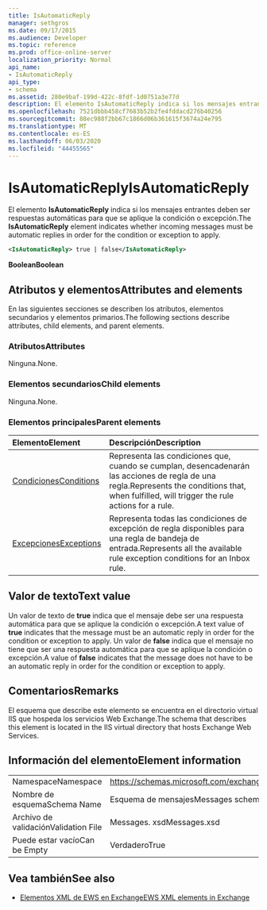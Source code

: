 ```yaml
---
title: IsAutomaticReply
manager: sethgros
ms.date: 09/17/2015
ms.audience: Developer
ms.topic: reference
ms.prod: office-online-server
localization_priority: Normal
api_name:
- IsAutomaticReply
api_type:
- schema
ms.assetid: 280e9baf-199d-422c-8fdf-1d0751a3e77d
description: El elemento IsAutomaticReply indica si los mensajes entrantes deben ser respuestas automáticas para que se aplique la condición o excepción.
ms.openlocfilehash: 7521dbbb458cf7683b52b2fe4fddacd276b40256
ms.sourcegitcommit: 88ec988f2bb67c1866d06b361615f3674a24e795
ms.translationtype: MT
ms.contentlocale: es-ES
ms.lasthandoff: 06/03/2020
ms.locfileid: "44455565"
---
```

# <a name="isautomaticreply"></a><span data-ttu-id="1a2bf-103">IsAutomaticReply</span><span class="sxs-lookup"><span data-stu-id="1a2bf-103">IsAutomaticReply</span></span>

<span data-ttu-id="1a2bf-104">El elemento **IsAutomaticReply** indica si los mensajes entrantes deben ser respuestas automáticas para que se aplique la condición o excepción.</span><span class="sxs-lookup"><span data-stu-id="1a2bf-104">The **IsAutomaticReply** element indicates whether incoming messages must be automatic replies in order for the condition or exception to apply.</span></span> 
  
```XML
<IsAutomaticReply> true | false</IsAutomaticReply>
```

 <span data-ttu-id="1a2bf-105">**Boolean**</span><span class="sxs-lookup"><span data-stu-id="1a2bf-105">**Boolean**</span></span>
## <a name="attributes-and-elements"></a><span data-ttu-id="1a2bf-106">Atributos y elementos</span><span class="sxs-lookup"><span data-stu-id="1a2bf-106">Attributes and elements</span></span>

<span data-ttu-id="1a2bf-107">En las siguientes secciones se describen los atributos, elementos secundarios y elementos primarios.</span><span class="sxs-lookup"><span data-stu-id="1a2bf-107">The following sections describe attributes, child elements, and parent elements.</span></span>
  
### <a name="attributes"></a><span data-ttu-id="1a2bf-108">Atributos</span><span class="sxs-lookup"><span data-stu-id="1a2bf-108">Attributes</span></span>

<span data-ttu-id="1a2bf-109">Ninguna.</span><span class="sxs-lookup"><span data-stu-id="1a2bf-109">None.</span></span>
  
### <a name="child-elements"></a><span data-ttu-id="1a2bf-110">Elementos secundarios</span><span class="sxs-lookup"><span data-stu-id="1a2bf-110">Child elements</span></span>

<span data-ttu-id="1a2bf-111">Ninguna.</span><span class="sxs-lookup"><span data-stu-id="1a2bf-111">None.</span></span>
  
### <a name="parent-elements"></a><span data-ttu-id="1a2bf-112">Elementos principales</span><span class="sxs-lookup"><span data-stu-id="1a2bf-112">Parent elements</span></span>

|<span data-ttu-id="1a2bf-113">**Elemento**</span><span class="sxs-lookup"><span data-stu-id="1a2bf-113">**Element**</span></span>|<span data-ttu-id="1a2bf-114">**Descripción**</span><span class="sxs-lookup"><span data-stu-id="1a2bf-114">**Description**</span></span>|
|:-----|:-----|
|[<span data-ttu-id="1a2bf-115">Condiciones</span><span class="sxs-lookup"><span data-stu-id="1a2bf-115">Conditions</span></span>](conditions.md) <br/> |<span data-ttu-id="1a2bf-116">Representa las condiciones que, cuando se cumplan, desencadenarán las acciones de regla de una regla.</span><span class="sxs-lookup"><span data-stu-id="1a2bf-116">Represents the conditions that, when fulfilled, will trigger the rule actions for a rule.</span></span>  <br/> |
|[<span data-ttu-id="1a2bf-117">Excepciones</span><span class="sxs-lookup"><span data-stu-id="1a2bf-117">Exceptions</span></span>](exceptions.md) <br/> |<span data-ttu-id="1a2bf-118">Representa todas las condiciones de excepción de regla disponibles para una regla de bandeja de entrada.</span><span class="sxs-lookup"><span data-stu-id="1a2bf-118">Represents all the available rule exception conditions for an Inbox rule.</span></span>  <br/> |
   
## <a name="text-value"></a><span data-ttu-id="1a2bf-119">Valor de texto</span><span class="sxs-lookup"><span data-stu-id="1a2bf-119">Text value</span></span>

<span data-ttu-id="1a2bf-120">Un valor de texto de **true** indica que el mensaje debe ser una respuesta automática para que se aplique la condición o excepción.</span><span class="sxs-lookup"><span data-stu-id="1a2bf-120">A text value of **true** indicates that the message must be an automatic reply in order for the condition or exception to apply.</span></span> <span data-ttu-id="1a2bf-121">Un valor de **false** indica que el mensaje no tiene que ser una respuesta automática para que se aplique la condición o excepción.</span><span class="sxs-lookup"><span data-stu-id="1a2bf-121">A value of **false** indicates that the message does not have to be an automatic reply in order for the condition or exception to apply.</span></span> 
  
## <a name="remarks"></a><span data-ttu-id="1a2bf-122">Comentarios</span><span class="sxs-lookup"><span data-stu-id="1a2bf-122">Remarks</span></span>

<span data-ttu-id="1a2bf-123">El esquema que describe este elemento se encuentra en el directorio virtual IIS que hospeda los servicios Web Exchange.</span><span class="sxs-lookup"><span data-stu-id="1a2bf-123">The schema that describes this element is located in the IIS virtual directory that hosts Exchange Web Services.</span></span>
  
## <a name="element-information"></a><span data-ttu-id="1a2bf-124">Información del elemento</span><span class="sxs-lookup"><span data-stu-id="1a2bf-124">Element information</span></span>

|||
|:-----|:-----|
|<span data-ttu-id="1a2bf-125">Namespace</span><span class="sxs-lookup"><span data-stu-id="1a2bf-125">Namespace</span></span>  <br/> |https://schemas.microsoft.com/exchange/services/2006/messages  <br/> |
|<span data-ttu-id="1a2bf-126">Nombre de esquema</span><span class="sxs-lookup"><span data-stu-id="1a2bf-126">Schema Name</span></span>  <br/> |<span data-ttu-id="1a2bf-127">Esquema de mensajes</span><span class="sxs-lookup"><span data-stu-id="1a2bf-127">Messages schema</span></span>  <br/> |
|<span data-ttu-id="1a2bf-128">Archivo de validación</span><span class="sxs-lookup"><span data-stu-id="1a2bf-128">Validation File</span></span>  <br/> |<span data-ttu-id="1a2bf-129">Messages. xsd</span><span class="sxs-lookup"><span data-stu-id="1a2bf-129">Messages.xsd</span></span>  <br/> |
|<span data-ttu-id="1a2bf-130">Puede estar vacío</span><span class="sxs-lookup"><span data-stu-id="1a2bf-130">Can be Empty</span></span>  <br/> |<span data-ttu-id="1a2bf-131">Verdadero</span><span class="sxs-lookup"><span data-stu-id="1a2bf-131">True</span></span>  <br/> |
   
## <a name="see-also"></a><span data-ttu-id="1a2bf-132">Vea también</span><span class="sxs-lookup"><span data-stu-id="1a2bf-132">See also</span></span>



- [<span data-ttu-id="1a2bf-133">Elementos XML de EWS en Exchange</span><span class="sxs-lookup"><span data-stu-id="1a2bf-133">EWS XML elements in Exchange</span></span>](ews-xml-elements-in-exchange.md)

